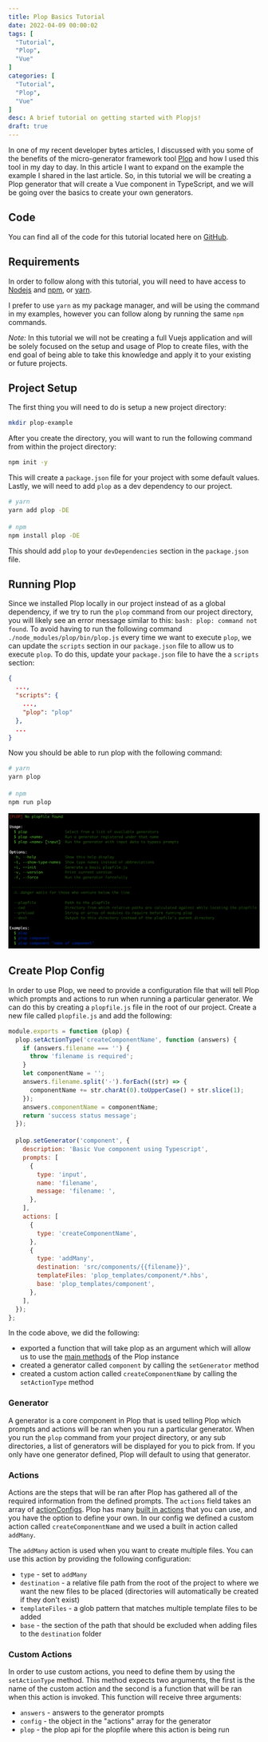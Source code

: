 ```yaml
---
title: Plop Basics Tutorial
date: 2022-04-09 00:00:02
tags: [
  "Tutorial",
  "Plop",
  "Vue"
]
categories: [
  "Tutorial",
  "Plop",
  "Vue"
]
desc: A brief tutorial on getting started with Plopjs!
draft: true
---
```


In one of my recent developer bytes articles, I discussed with you some of the benefits of the micro-generator framework tool [Plop](https://github.com/plopjs/plop) and how I used this tool in my day to day. In this article I want to expand on the example the example I shared in the last article. So, in this tutorial we will be creating a Plop generator that will create a Vue component in TypeScript, and we will be going over the basics to create your own generators.

## Code

You can find all of the code for this tutorial located here on [GitHub](https://github.com/swestoverblog/plop-example-tutorial-blog-post).

## Requirements

In order to follow along with this tutorial, you will need to have access to [Nodejs](https://nodejs.org/en/) and [npm](https://www.npmjs.com/), or [yarn](https://yarnpkg.com/).

I prefer to use `yarn` as my package manager, and will be using the command in my examples, however you can follow along by running the same `npm` commands.

*Note:* In this tutorial we will not be creating a full Vuejs application and will be solely focused on the setup and usage of Plop to create files, with the end goal of being able to take this knowledge and apply it to your existing or future projects.

## Project Setup

The first thing you will need to do is setup a new project directory:

```bash
mkdir plop-example
```

After you create the directory, you will want to run the following command from within the project directory:

```bash
npm init -y
```

This will create a `package.json` file for your project with some default values. Lastly, we will need to add `plop` as a dev dependency to our project.

```bash
# yarn
yarn add plop -DE

# npm
npm install plop -DE
```

This should add `plop` to your `devDependencies` section in the `package.json` file.

## Running Plop

Since we installed Plop locally in our project instead of as a global dependency, if we try to run the `plop` command from our project directory, you will likely see an error message similar to this: `bash: plop: command not found`. To avoid having to run the following command `./node_modules/plop/bin/plop.js` every time we want to execute `plop`, we can update the `scripts` section in our `package.json` file to allow us to execute `plop`. To do this, update your `package.json` file to have the a `scripts` section:

```json
{
  ...,
  "scripts": {
    ...,
    "plop": "plop"
  },
  ...
}
```

Now you should be able to run plop with the following command:

```bash
# yarn
yarn plop

# npm
npm run plop
```

![Output of plop with no config](./plop-basics-tutorial-1.png)

## Create Plop Config

In order to use Plop, we need to provide a configuration file that will tell Plop which prompts and actions to run when running a particular generator. We can do this by creating a `plopfile.js` file in the root of our project. Create a new file called `plopfile.js` and add the following:

```javascript
module.exports = function (plop) {
  plop.setActionType('createComponentName', function (answers) {
    if (answers.filename === '') {
      throw 'filename is required';
    }
    let componentName = '';
    answers.filename.split('-').forEach((str) => {
      componentName += str.charAt(0).toUpperCase() + str.slice(1);
    });
    answers.componentName = componentName;
    return 'success status message';
  });

  plop.setGenerator('component', {
    description: 'Basic Vue component using Typescript',
    prompts: [
      {
        type: 'input',
        name: 'filename',
        message: 'filename: ',
      },
    ],
    actions: [
      {
        type: 'createComponentName',
      },
      {
        type: 'addMany',
        destination: 'src/components/{{filename}}',
        templateFiles: 'plop_templates/component/*.hbs',
        base: 'plop_templates/component',
      },
    ],
  });
};
```

In the code above, we did the following:

- exported a function that will take plop as an argument which will allow us to use the [main methods](https://plopjs.com/documentation/#main-methods) of the Plop instance
- created a generator called `component` by calling the `setGenerator` method
- created a custom action called `createComponentName` by calling the `setActionType` method

### Generator

A generator is a core component in Plop that is used telling Plop which prompts and actions will be ran when you run a particular generator. When you run the `plop` command from your project directory, or any sub directories, a list of generators will be displayed for you to pick from. If you only have one generator defined, Plop will default to using that generator.

### Actions

Actions are the steps that will be ran after Plop has gathered all of the required information from the defined prompts. The `actions` field takes an array of [actionConfigs](https://plopjs.com/documentation/#interface-actionconfig). Plop has many [built in actions](https://plopjs.com/documentation/#built-in-actions) that you can use, and you have the option to define your own. In our config we defined a custom action called `createComponentName` and we used a built in action called `addMany`.

The `addMany` action is used when you want to create multiple files. You can use this action by providing the following configuration:

- `type` - set to `addMany`
- `destination` - a relative file path from the root of the project to where we want the new files to be placed (directories will automatically be created if they don't exist)
- `templateFiles` - a glob pattern that matches multiple template files to be added
- `base` - the section of the path that should be excluded when adding files to the `destination` folder

### Custom Actions

In order to use custom actions, you need to define them by using the `setActionType` method. This method expects two arguments, the first is the name of the custom action and the second is a function that will be ran when this action is invoked. This function will receive three arguments:

- `answers` - answers to the generator prompts
- `config` - the object in the "actions" array for the generator
- `plop` - the plop api for the plopfile where this action is being run
